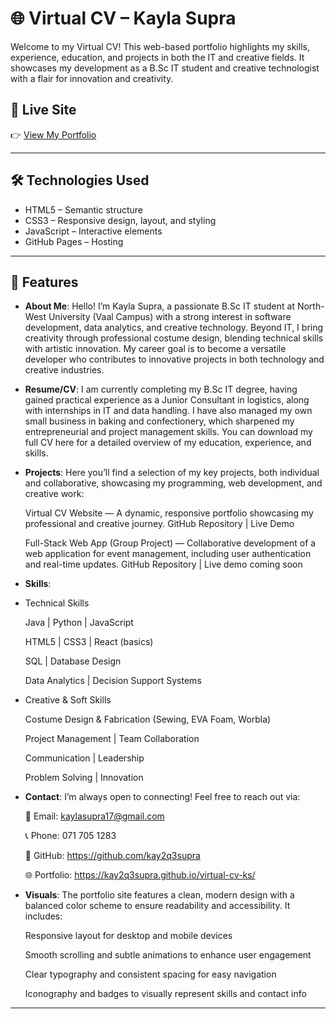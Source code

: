 # 🌐 Virtual CV – Kayla Supra

Welcome to my Virtual CV! This web-based portfolio highlights my skills, experience, education, and projects in both the IT and creative fields. It showcases my development as a B.Sc IT student and creative technologist with a flair for innovation and creativity.

## 🔗 Live Site

👉 [View My Portfolio](https://kay2q3supra.github.io/virtual-cv-ks/)  

---

## 🛠 Technologies Used

- HTML5 – Semantic structure
- CSS3 – Responsive design, layout, and styling
- JavaScript – Interactive elements
- GitHub Pages – Hosting

---

## 📁 Features

- **About Me**: Hello! I’m Kayla Supra, a passionate B.Sc IT student at North-West University (Vaal Campus) with a strong interest in software development, data analytics, and creative technology. Beyond IT, I bring creativity through professional costume design, blending technical skills with artistic innovation. My career goal is to become a versatile developer who contributes to innovative projects in both technology and creative industries.
- **Resume/CV**: I am currently completing my B.Sc IT degree, having gained practical experience as a Junior Consultant in logistics, along with internships in IT and data handling. I have also managed my own small business in baking and confectionery, which sharpened my entrepreneurial and project management skills. You can download my full CV here for a detailed overview of my education, experience, and skills.   
- **Projects**: Here you’ll find a selection of my key projects, both individual and collaborative, showcasing my programming, web development, and creative work:

    Virtual CV Website — A dynamic, responsive portfolio showcasing my professional and creative journey.
    GitHub Repository | Live Demo

    Full-Stack Web App (Group Project) — Collaborative development of a web application for event management, including user authentication and real-time updates.
    GitHub Repository | Live demo coming soon 
- **Skills**:
- Technical Skills

    Java | Python | JavaScript

    HTML5 | CSS3 | React (basics)

    SQL | Database Design

    Data Analytics | Decision Support Systems

- Creative & Soft Skills

    Costume Design & Fabrication (Sewing, EVA Foam, Worbla)

    Project Management | Team Collaboration

    Communication | Leadership

    Problem Solving | Innovation 
- **Contact**: I’m always open to connecting! Feel free to reach out via:

    📧 Email: kaylasupra17@gmail.com

    📞 Phone: 071 705 1283

    🔗 GitHub: https://github.com/kay2q3supra

    🌐 Portfolio: https://kay2q3supra.github.io/virtual-cv-ks/ 
- **Visuals**: The portfolio site features a clean, modern design with a balanced color scheme to ensure readability and accessibility. It includes:

    Responsive layout for desktop and mobile devices

    Smooth scrolling and subtle animations to enhance user engagement

    Clear typography and consistent spacing for easy navigation

    Iconography and badges to visually represent skills and contact info

---
